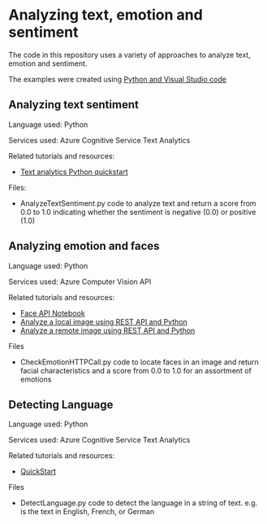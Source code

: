 # Analyzing text, emotion and sentiment
The code in this repository uses a variety of approaches to analyze text, emotion and sentiment.

The examples were created using [Python and Visual Studio code](https://code.visualstudio.com/docs/python/python-tutorial)

## Analyzing text sentiment

Language used: Python

Services used: Azure Cognitive Service Text Analytics

Related tutorials and resources:
* [Text analytics Python quickstart](https://docs.microsoft.com/en-us/azure/cognitive-services/text-analytics/quickstarts/python)

Files:
* AnalyzeTextSentiment.py code to analyze text and return a score from 0.0 to 1.0 indicating whether the sentiment is negative (0.0) or positive (1.0)

## Analyzing emotion and faces
Language used: Python

Services used: Azure Computer Vision API

Related tutorials and resources: 
* [Face API Notebook](https://hub.mybinder.org/user/microsoft-cogni-vices-notebooks-v5jcn96f/notebooks/FaceAPI.ipynb)
* [Analyze a local image using REST API and Python](https://docs.microsoft.com/en-us/azure/cognitive-services/Computer-vision/quickstarts/python-disk)
* [Analyze a remote image using REST API and Python](https://docs.microsoft.com/en-us/azure/cognitive-services/Computer-vision/quickstarts/python-analyze)


Files
* CheckEmotionHTTPCall.py code to locate faces in an image and return facial characteristics and a score from 0.0 to 1.0 for an assortment of emotions

## Detecting Language
Language used: Python

Services used: Azure Cognitive Service Text Analytics

Related tutorials and resources: 
* [QuickStart](https://docs.microsoft.com/en-us/azure/cognitive-services/text-analytics/quickstarts/python)

Files
* DetectLanguage.py code to detect the language in a string of text. e.g. is the text in English, French, or German